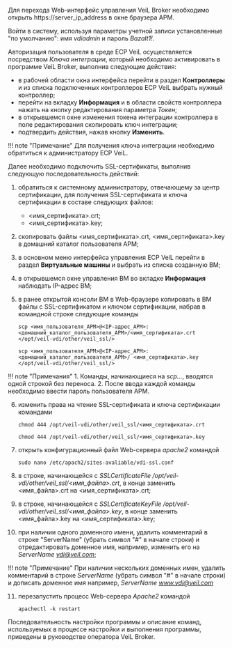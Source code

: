 Для перехода Web-интерфейс управления VeiL Broker необходимо открыть https://server_ip_address в окне браузера АРМ.
 
Войти в систему, используя параметры учетной записи установленные "по умолчанию": имя *vdiadmin* и пароль *Bazalt1!*. 

Авторизация пользователя в среде ECP VeiL осуществляется посредством *Ключа интеграции*, который необходимо 
активировать в программе VeiL Broker, выполнив следующие действия: 

   - в рабочей области окна интерфейса перейти в раздел **Контроллеры** и из списка подключенных 
    контроллеров ECP VeiL выбрать нужный контроллер;
   - перейти на вкладку **Информация** и в области свойств контроллера нажать на кнопку редактирования параметра *Токен*;
   - в открывшемся окне изменения токена интеграции контроллера в поле редактирования скопировать ключ интеграции;
   - подтвердить действия, нажав кнопку **Изменить**.

!!! note "Примечание" 
    Для получения ключа интеграции необходимо обратиться к администратору ECP VeiL.

Далее необходимо подключить SSL-сертификаты, выполнив следующую последовательность действий:

   1. обратиться к системному администратору, отвечающему за центр сертификации, для получения 
    SSL-сертификата и ключа сертификации в составе следующих файлов:

      - <имя_сертификата>.crt;
      - <имя_сертификата>.key;

   2. скопировать файлы <имя_сертификата>.crt, <имя_сертификата>.key в домашний каталог пользователя АРМ;
   3. в основном меню интерфейса управления ECP VeiL перейти в раздел **Виртуальные машины** и выбрать 
    из списка созданную ВМ;
   4. в открывшемся окне управления ВМ во вкладке **Информация** наблюдать IP-адрес ВМ;
   5. в ранее открытой консоли ВМ в Web-браузере копировать в ВМ файлы с SSL-сертификатом и ключом 
    сертификации, набрав в командной строке следующие команды

      `scp <имя_пользователя_АРМ>@<IP-адрес_АРМ>: 
       <домашний_каталог_пользователя_АРМ>/<имя_сертификата>.crt 
       </opt/veil-vdi/other/veil_ssl/>`

      `scp <имя_пользователя_АРМ>@<IP-адрес_АРМ>: 
       <домашний_каталог_пользователя_АРМ>/
       <имя_сертификата>.key </opt/veil-vdi/other/veil_ssl/>`

   !!! note "Примечания"
       1. Команды, начинающиеся на *scp…*, вводятся одной строкой без переноса.
       2. После ввода каждой команды необходимо ввести пароль пользователя АРМ.

   6. изменить права на чтение SSL-сертификата и ключа сертификации командами

      `chmod 444 /opt/veil-vdi/other/veil_ssl/<имя_сертификата>.crt`

      `chmod 444 /opt/veil-vdi/other/veil_ssl/<имя_сертификата>.key`

   7. открыть конфигурационный файл Web-сервера *apache2* командой

      `sudo nano /etc/apach2/sites-avaliable/vdi-ssl.conf`

   8. в строке, начинающейся с *SSLCertificateFile 
    /opt/veil-vdi/other/veil_ssl/<имя_файла>.crt*, в конце заменить <имя_файла>.crt на <имя_сертификата>.crt;
   9. в строке, начинающейся с *SSLCertificateKeyFile 
    /opt/veil-vdi/other/veil_ssl/<имя_файла>.key*, в конце заменить <имя_файла>.key на <имя_сертификата>.key;
   10. при наличии одного доменного имени, удалить комментарий в строке "ServerName" (убрать символ "#" 
       в начале строки) и отредактировать доменное имя, например, изменить его на *ServerName vdi@veil.com*;

   !!! note "Примечание"
       При наличии нескольких доменных имен, удалить комментарий 
       в строке *ServerName* (убрать символ "#" в начале строки) и 
       дописать доменное имя например, *ServerName www.vdi@veil.com*

   11. перезапустить процесс Web-сервера *Apache2* командой

       `apachectl -k restart`

Последовательность настройки программы и описание команд, используемых в процессе настройки и 
выполнения программы, приведены в руководстве оператора VeiL Broker.
